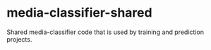 # media-classifier-shared
Shared media-classifier code that is used by training and prediction projects.
